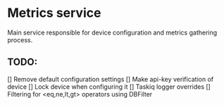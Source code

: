 # Metrics service
Main service responsible for device configuration and metrics gathering process.

## TODO:
[] Remove default configuration settings
[] Make api-key verification of device
[] Lock device when configuring it
[] Taskiq logger overrides
[] Filtering for <eq,ne,lt,gt> operators using DBFilter
